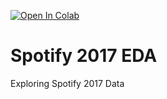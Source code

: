 
[![Open In Colab](https://colab.research.google.com/assets/colab-badge.svg)](https://colab.research.google.com/github/FMazzoni/Spotify17/blob/main/SpotifyAnalysis.ipynb)

# Spotify 2017 EDA 

Exploring Spotify 2017 Data




